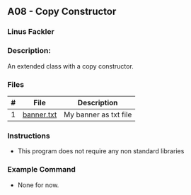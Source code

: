 ## A08 - Copy Constructor
### Linus Fackler
### Description:

An extended class with a copy constructor.

### Files

|   #   | File     | Description                      |
| :---: | -------- | -------------------------------- |
|   1   | <a href="https://github.com/linusfackler/2143-OOP-fackler/blob/main/Assignments/A08/banner.txt">banner.txt</a> | My banner as txt file |


### Instructions

- This program does not require any non standard libraries

### Example Command

- None for now.
